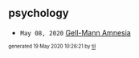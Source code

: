 ## psychology


* <code>May 08, 2020</code> [Gell-Mann Amnesia](2020-05-08T09-08-00-gell-mann-amnesia.md)

<sup><sub>generated 19 May 2020 10:26:21 by <a href='https://github.com/senorprogrammer/til'>til</a></sub></sup>
